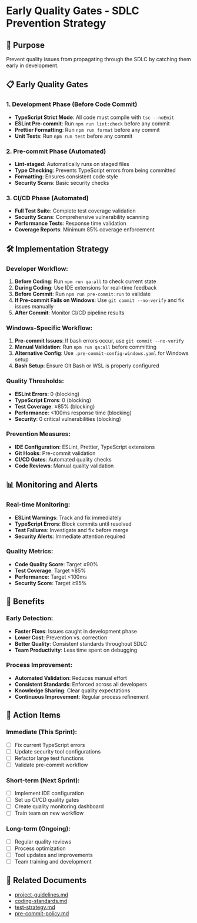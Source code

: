 # Early Quality Gates - SDLC Prevention Strategy

## 🎯 **Purpose**
Prevent quality issues from propagating through the SDLC by catching them early in development.

## 📋 **Early Quality Gates**

### **1. Development Phase (Before Code Commit)**
- **TypeScript Strict Mode**: All code must compile with `tsc --noEmit`
- **ESLint Pre-commit**: Run `npm run lint:check` before any commit
- **Prettier Formatting**: Run `npm run format` before any commit
- **Unit Tests**: Run `npm run test` before any commit

### **2. Pre-commit Phase (Automated)**
- **Lint-staged**: Automatically runs on staged files
- **Type Checking**: Prevents TypeScript errors from being committed
- **Formatting**: Ensures consistent code style
- **Security Scans**: Basic security checks

### **3. CI/CD Phase (Automated)**
- **Full Test Suite**: Complete test coverage validation
- **Security Scans**: Comprehensive vulnerability scanning
- **Performance Tests**: Response time validation
- **Coverage Reports**: Minimum 85% coverage enforcement

## 🛠️ **Implementation Strategy**

### **Developer Workflow:**
1. **Before Coding**: Run `npm run qa:all` to check current state
2. **During Coding**: Use IDE extensions for real-time feedback
3. **Before Commit**: Run `npm run pre-commit:run` to validate
4. **If Pre-commit Fails on Windows**: Use `git commit --no-verify` and fix issues manually
5. **After Commit**: Monitor CI/CD pipeline results

### **Windows-Specific Workflow:**
1. **Pre-commit Issues**: If bash errors occur, use `git commit --no-verify`
2. **Manual Validation**: Run `npm run qa:all` before committing
3. **Alternative Config**: Use `.pre-commit-config-windows.yaml` for Windows setup
4. **Bash Setup**: Ensure Git Bash or WSL is properly configured

### **Quality Thresholds:**
- **ESLint Errors**: 0 (blocking)
- **TypeScript Errors**: 0 (blocking)
- **Test Coverage**: ≥85% (blocking)
- **Performance**: <100ms response time (blocking)
- **Security**: 0 critical vulnerabilities (blocking)

### **Prevention Measures:**
- **IDE Configuration**: ESLint, Prettier, TypeScript extensions
- **Git Hooks**: Pre-commit validation
- **CI/CD Gates**: Automated quality checks
- **Code Reviews**: Manual quality validation

## 📊 **Monitoring and Alerts**

### **Real-time Monitoring:**
- **ESLint Warnings**: Track and fix immediately
- **TypeScript Errors**: Block commits until resolved
- **Test Failures**: Investigate and fix before merge
- **Security Alerts**: Immediate attention required

### **Quality Metrics:**
- **Code Quality Score**: Target ≥90%
- **Test Coverage**: Target ≥85%
- **Performance**: Target <100ms
- **Security Score**: Target ≥95%

## 🚀 **Benefits**

### **Early Detection:**
- **Faster Fixes**: Issues caught in development phase
- **Lower Cost**: Prevention vs. correction
- **Better Quality**: Consistent standards throughout SDLC
- **Team Productivity**: Less time spent on debugging

### **Process Improvement:**
- **Automated Validation**: Reduces manual effort
- **Consistent Standards**: Enforced across all developers
- **Knowledge Sharing**: Clear quality expectations
- **Continuous Improvement**: Regular process refinement

## 📝 **Action Items**

### **Immediate (This Sprint):**
- [ ] Fix current TypeScript errors
- [ ] Update security tool configurations
- [ ] Refactor large test functions
- [ ] Validate pre-commit workflow

### **Short-term (Next Sprint):**
- [ ] Implement IDE configuration
- [ ] Set up CI/CD quality gates
- [ ] Create quality monitoring dashboard
- [ ] Train team on new workflow

### **Long-term (Ongoing):**
- [ ] Regular quality reviews
- [ ] Process optimization
- [ ] Tool updates and improvements
- [ ] Team training and development

## 🔗 **Related Documents**
- [project-guidelines.md](../project-guidelines.md)
- [coding-standards.md](../rules/coding_standards.md)
- [test-strategy.md](../rules/test_strategy.md)
- [pre-commit-policy.md](../project-guidelines.md#pre-commit-policy)
